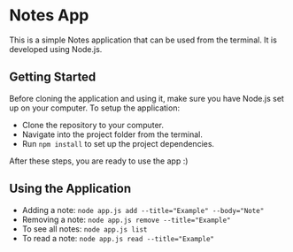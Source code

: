 # Notes App #

This is a simple Notes application that can be used from the terminal. It is developed using Node.js.

## Getting Started ##

Before cloning the application and using it, make sure you have Node.js set up on your computer.
To setup the application:

- Clone the repository to your computer.
- Navigate into the project folder from the terminal.
- Run `npm install` to set up the project dependencies.

After these steps, you are ready to use the app :)

## Using the Application ##

- Adding a note: `node app.js add --title="Example" --body="Note"`
- Removing a note: `node app.js remove --title="Example"`
- To see all notes: `node app.js list`
- To read a note: `node app.js read --title="Example"`
